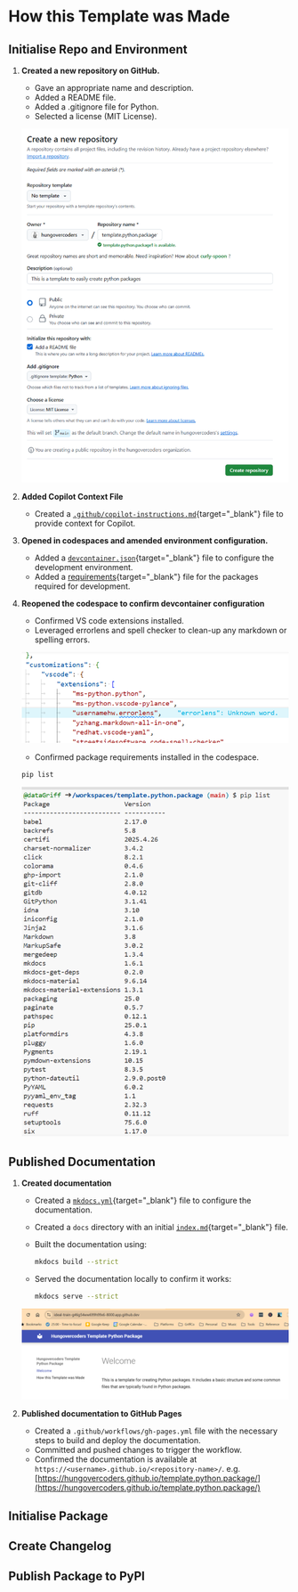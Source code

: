 # How this Template was Made

## Initialise Repo and Environment

1. **Created a new repository on GitHub.**
      - Gave an appropriate name and description.
      - Added a README file.
      - Added a .gitignore file for Python.
      - Selected a license (MIT License).

    ![Github Repo](./images/github_create_repo.png)

1. **Added Copilot Context File**
      - Created a [`.github/copilot-instructions.md`](https://github.com/hungovercoders/template.python.package/blob/main/.github/copilot-instructions.md){target="_blank"} file to provide context for Copilot.

1. **Opened in codespaces and amended environment configuration.**
      - Added a [`devcontainer.json`](https://github.com/hungovercoders/template.python.package/blob/main/.devcontainer/devcontainer.json){target="_blank"} file to configure the development environment.
      - Added a [requirements](https://github.com/hungovercoders/template.python.package/blob/main/.devcontainer/requirements.txt){target="_blank"} file for the packages required for development.

1. **Reopened the codespace to confirm devcontainer configuration**
    - Confirmed VS code extensions installed.
    - Leveraged errorlens and spell checker to clean-up any markdown or spelling errors.

    ![Error Lens and Spell Checker](./images/errorlens_spellcheck.PNG)

    - Confirmed package requirements installed in the codespace.
  
    ```bash
    pip list
    ```

    ![Pip List](./images/pip_list.PNG)

## Published Documentation

1. **Created documentation**
   - Created a [`mkdocs.yml`](https://github.com/hungovercoders/template.python.package/blob/main/mkdocs.yml){target="_blank"} file to configure the documentation.
   - Created a `docs` directory with an initial [`index.md`](https://github.com/hungovercoders/template.python.package/blob/main/docs/index.md){target="_blank"} file.
   - Built the documentation using:

     ```bash
     mkdocs build --strict
     ```

   - Served the documentation locally to confirm it works:

     ```bash
     mkdocs serve --strict
     ```

    ![Local Documentation Served](../images/local_mkdocs.PNG)

2. **Published documentation to GitHub Pages**
   - Created a `.github/workflows/gh-pages.yml` file with the necessary steps to build and deploy the documentation.
   - Committed and pushed changes to trigger the workflow.
   - Confirmed the documentation is available at `https://<username>.github.io/<repository-name>/`. e.g. [https://hungovercoders.github.io/template.python.package/](https://hungovercoders.github.io/template.python.package/)

## Initialise Package

## Create Changelog

## Publish Package to PyPI
